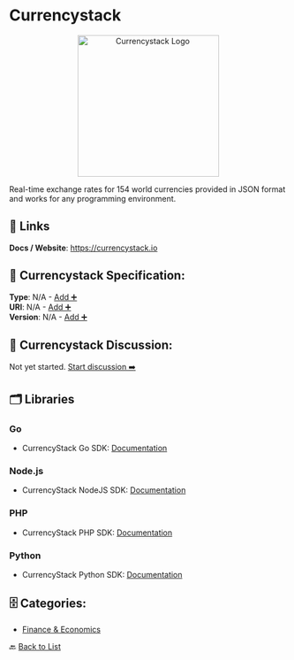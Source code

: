 # Currencystack
<p align="center">
    <img width="256" src="https://raw.githubusercontent.com/apis-list/apis-list/main/apis/currencystack/logo_256x256.png" alt="Currencystack Logo"/>
</p>
Real-time exchange rates for 154 world currencies provided in JSON format and works for any programming environment.

##  🔗 Links
**Docs / Website**: https://currencystack.io

## 🧬 Currencystack Specification:
**Type**: N/A - [Add ➕](https://github.com/apis-list/apis-list/edit/main/apis.yaml#L4421)  
**URI**: N/A - [Add ➕](https://github.com/apis-list/apis-list/edit/main/apis.yaml#L4421)  
**Version**: N/A - [Add ➕](https://github.com/apis-list/apis-list/edit/main/apis.yaml#L4421)

## 💬 Currencystack Discussion:
Not yet started. [Start discussion ➡️](https://github.com/apis-list/apis-list/discussions/new)

## 🗂️ Libraries
### Go
- CurrencyStack Go SDK: [Documentation](https://github.com/currencystack/currencystack-go)
### Node.js
- CurrencyStack NodeJS SDK: [Documentation](https://github.com/currencystack/currencystack-node)
### PHP
- CurrencyStack PHP SDK: [Documentation](https://github.com/currencystack/currencystack-php)
### Python
- CurrencyStack Python SDK: [Documentation](https://bitbucket.org/hd1/currencystack/src/master/main.py)


## 🗄️ Categories:
- [Finance & Economics](https://github.com/apis-list/apis-list#finance--economics-)

🔙  [Back to List](https://github.com/apis-list/apis-list)
